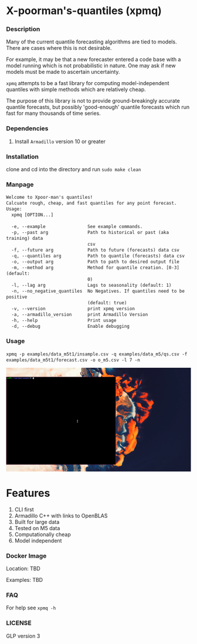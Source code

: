 # X-poorman's-quantiles (xpmq)

### Description

Many of the current quantile forecasting algorithms are tied to models. There are 
cases where this is not desirable.

For example, it may be that a new forecaster entered a code base with
a model running which is not probabilistic in nature. One may ask
if new models must be made to ascertain uncertainty. 

`xpmq` attempts to be a fast library for computing model-independent 
quantiles with simple methods which are relatively cheap.

The purpose of this library is not to 
provide ground-breakingly accurate quantile forecasts, but possibly 
'good-enough' quantile forecasts which run fast for many thousands of 
time series. 

### Dependencies
1. Install `Armadillo` version 10 or greater

### Installation

clone and cd into the directory and run `sudo make clean`

### Manpage

```
Welcome to Xpoor-man's quantiles!
Calcuate rough, cheap, and fast quantiles for any point forecast.
Usage:
  xpmq [OPTION...]

  -e, --example                See example commands.
  -p, --past arg               Path to historical or past (aka training) data
                               csv
  -f, --future arg             Path to future (forecasts) data csv
  -q, --quantiles arg          Path to quantile (forecasts) data csv
  -o, --output arg             Path to path to desired output file
  -m, --method arg             Method for quantile creation. [0-3] (default:
                               0)
  -l, --lag arg                Lags to seasonality (default: 1)
  -n, --no_negative_quantiles  No Negatives. If quantiles need to be positive
                               (default: true)
  -v, --version                print xpmq version
  -a, --armadillo_version      print Armadillo Version
  -h, --help                   Print usage
  -d, --debug                  Enable debugging
```

### Usage 

```
xpmq -p examples/data_m5t1/insample.csv -q examples/data_m5/qs.csv -f examples/data_m5t1/forecast.csv -o o_m5.csv -l 7 -n
```

![xpmq-gif](imgs/xpmq.gif)

# Features

1. CLI first 
2. Armadillo C++ with links to OpenBLAS
3. Built for large data
4. Tested on M5 data
5. Computationally cheap
6. Model independent

### Docker Image

Location: TBD

Examples: TBD

### FAQ

For help see `xpmq -h`

### LICENSE

GLP version 3
